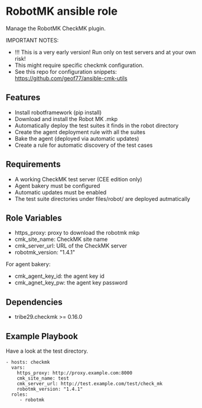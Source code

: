 RobotMK ansible role
====================

Manage the RobotMK CheckMK plugin.

IMPORTANT NOTES: 

* !!! This is a very early version! Run only on test servers and at your own risk!
* This might require specific checkmk configuration.
* See this repo for configuration snippets: https://github.com/geof77/ansible-cmk-utils

Features
--------

* Install robotframework (pip install)
* Download and install the Robot MK .mkp
* Automatically deploy the test suites it finds in the robot directory
* Create the agent deployment rule with all the suites
* Bake the agent (deployed via automatic updates)
* Create a rule for automatic discovery of the test cases

Requirements
------------

* A working CheckMK test server (CEE edition only)
* Agent bakery must be configured
* Automatic updates must be enabled
* The test suite directories under files/robot/ are deployed autmatically

Role Variables
--------------

* https_proxy: proxy to download the robotmk mkp
* cmk_site_name: CheckMK site name
* cmk_server_url: URL of the CheckMK server
* robotmk_version: "1.4.1"

For agent bakery:
* cmk_agent_key_id: the agent key id
* cmk_agnet_key_pw: the agent key password 

Dependencies
------------

* tribe29.checkmk >= 0.16.0

Example Playbook
----------------

Have a look at the test directory.

    - hosts: checkmk
      vars:
        https_proxy: http://proxy.example.com:8000
        cmk_site_name: test
        cmk_server_url: http://test.example.com/test/check_mk
        robotmk_version: "1.4.1"
      roles:
         - robotmk

